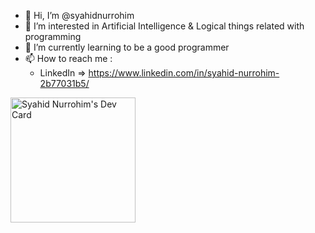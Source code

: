 - 👋 Hi, I’m @syahidnurrohim
- 👀 I’m interested in Artificial Intelligence & Logical things related with programming
- 🌱 I’m currently learning to be a good programmer
- 📫 How to reach me :
  - LinkedIn => https://www.linkedin.com/in/syahid-nurrohim-2b77031b5/

<a href="https://app.daily.dev/mrsyhd"><img src="https://api.daily.dev/devcards/0727932db4a848818bcf986f1daf6197.png?r=2v7" width="200" alt="Syahid Nurrohim's Dev Card"/></a>

<!---
syahidnurrohim/syahidnurrohim is a ✨ special ✨ repository because its `README.md` (this file) appears on your GitHub profile.
You can click the Preview link to take a look at your changes.
--->
